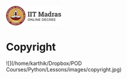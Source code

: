 <img src="./images/logo.svg" width=30% />

# Copyright



![](/home/karthik/Dropbox/POD Courses/Python/Lessons/images/copyright.jpg)